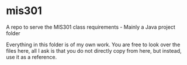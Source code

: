 # mis301
A repo to serve the MIS301 class requirements - Mainly a Java project folder

Everything in this folder is of my own work. You are free to look over the files here, all I ask is that you do not directly copy from here, but instead, use it as a reference. 
